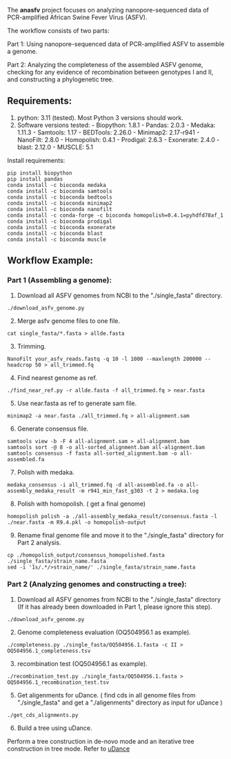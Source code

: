 
The **anasfv** project focuses on analyzing nanopore-sequenced data of PCR-amplified African Swine Fever Virus (ASFV). 

The workflow consists of two parts:

Part 1:
Using nanopore-sequenced data of PCR-amplified ASFV to assemble a genome.

Part 2:
Analyzing the completeness of the assembled ASFV genome, checking for any evidence of recombination between genotypes I and II, and constructing a phylogenetic tree.

## Requirements:

1. python: 3.11 (tested). Most Python 3 versions should work.
2. Software versions tested:
	 \- Biopython: 1.8.1
	 \- Pandas: 2.0.3
	 \- Medaka: 1.11.3
 	 \- Samtools: 1.17
  	 \- BEDTools: 2.26.0
  	 \- Minimap2: 2.17-r941
  	 \- NanoFilt: 2.8.0
  	 \- Homopolish: 0.4.1
  	 \- Prodigal: 2.6.3
  	 \- Exonerate: 2.4.0
  	 \- blast: 2.12.0
  	 \- MUSCLE: 5.1
  	 
 
Install requirements:
```
pip install biopython
pip install pandas
conda install -c bioconda medaka
conda install -c bioconda samtools
conda install -c bioconda bedtools
conda install -c bioconda minimap2
conda install -c bioconda nanofilt 
conda install -c conda-forge -c bioconda homopolish=0.4.1=pyhdfd78af_1
conda install -c bioconda prodigal
conda install -c bioconda exonerate
conda install -c bioconda blast
conda install -c bioconda muscle
```
## Workflow Example:
### Part 1 (Assembling a genome):
1. Download all ASFV genomes from NCBI to the "./single_fasta" directory.
```
./download_asfv_genome.py
```
2. Merge asfv genome files to one file.
```
cat single_fasta/*.fasta > allde.fasta
```
3. Trimming.
```
NanoFilt your_asfv_reads.fastq -q 10 -l 1000 --maxlength 200000 --headcrop 50 > all_trimmed.fq
```
4. Find nearest genome as ref.
```
./find_near_ref.py -r allde.fasta -f all_trimmed.fq > near.fasta
```
5. Use near.fasta as ref to generate sam file.
```
minimap2 -a near.fasta ./all_trimmed.fq > all-alignment.sam
```
6. Generate consensus file.
```
samtools view -b -F 4 all-alignment.sam > all-alignment.bam
samtools sort -@ 8 -o all-sorted_alignment.bam all-alignment.bam
samtools consensus -f fasta all-sorted_alignment.bam -o all-assembled.fa
```
7. Polish with medaka.
```
medaka_consensus -i all_trimmed.fq -d all-assembled.fa -o all-assembly_medaka_result -m r941_min_fast_g303 -t 2 > medaka.log
```
8. Polish with homopolish.
( get a final genome)
```
homopolish polish -a ./all-assembly_medaka_result/consensus.fasta -l ./near.fasta -m R9.4.pkl -o homopolish-output
```
9. Rename final genome file and move it to the "./single_fasta" directory for Part 2 analysis.
```
cp ./homopolish_output/consensus_homopolished.fasta ./single_fasta/strain_name.fasta
sed -i '1s/.*/>strain_name/' ./single_fasta/strain_name.fasta
``` 
### Part 2 (Analyzing genomes and constructing a tree):
1. Download all ASFV genomes from NCBI to the "./single_fasta" directory (If it has already been downloaded in Part 1, please ignore this step).
```
./download_asfv_genome.py
```
2. Genome completeness evaluation (OQ504956.1 as example).
```
./completeness.py ./single_fasta/OQ504956.1.fasta -c II > OQ504956.1_completeness.tsv
```
3. recombination test (OQ504956.1 as example).
```
./recombination_test.py ./single_fasta/OQ504956.1.fasta > OQ504956.1_recombination_test.tsv
```
5. Get aligenments for uDance.
( find cds in all genome files from "./single_fasta" and get a "./aligenments" directory as input for uDance )
```
./get_cds_alignments.py
```
6. Build a tree using uDance.

Perform a tree construction in de-novo mode and an iterative tree construction in tree mode.
Refer to [uDance](https://github.com/balabanmetin/uDance)
